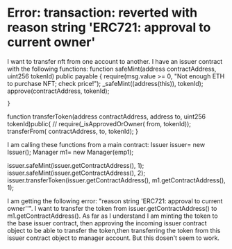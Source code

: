
# Error: transaction: reverted with reason string 'ERC721: approval to current owner'

I want to transfer nft from one account to another. I have an issuer contract with the following functions:
  function safeMint(address contractAddress, uint256 tokenId) public payable  {
        require(msg.value >= 0, "Not enough ETH to purchase NFT; check price!"); 
        _safeMint((address(this)), tokenId);
        approve(contractAddress, tokenId);


    }
function transferToken(address contractAddress, address to, uint256 tokenId)public{
   // require(_isApprovedOrOwner( from, tokenId));
   transferFrom( contractAddress,  to, tokenId);
}

I am calling these functions from a main contract:
 Issuer issuer= new Issuer();
 Manager m1= new Manager(emp1);

 issuer.safeMint(issuer.getContractAddress(), 1);
 issuer.safeMint(issuer.getContractAddress(), 2);
 issuer.transferToken(issuer.getContractAddress(), m1.getContractAddress(), 1);

I am getting the following error: "reason string 'ERC721: approval to current owner''".
I want to transfer the token from issuer.getContractAddress() to m1.getContractAddress().
As far as I understand I am minting the token to the base issuer contract, then approving the incoming issuer contract object to be able to transfer the token,then transferring the token from this issuer contract object to manager account. But this dosen't seem to work.

        